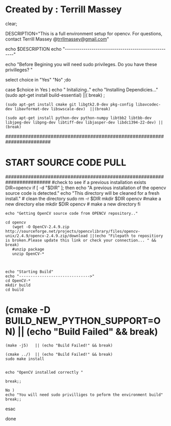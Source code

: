 
# Created by : Terrill Massey 

clear; 

DESCRIPTION="This is a full environment setup for opencv. For questions, contact Terrill Massey @trrllmassey@gmail.com"

echo $DESCRIPTION
echo "-----------------------------------------------------" 

echo "Before Begining you will need sudo privileges. Do you have these privilleges? "
 
select choice in "Yes" "No" ;do 

case $choice in 
    Yes ) 
	echo " Initalizing.." 
	echo "Installing Dependicies..." 
	(sudo apt-get install build-essential) ||( break) ;

	(sudo apt-get install cmake git libgtk2.0-dev pkg-config libavcodec-dev libavformat-dev libswscale-dev)  ||(break) 

	(sudo apt-get install python-dev python-numpy libtbb2 libtbb-dev libjpeg-dev libpng-dev libtiff-dev libjasper-dev libdc1394-22-dev) ||(break) 


########################################################################
# START SOURCE CODE PULL 
########################################################################
#check to see if a previous installation exists 
	DIR=opencv 
	if [ -d "$DIR" ]; 
	then 
	    echo "A previous installation of the opencv source code is detected."
	    echo "This directory will be cleaned for a fresh install." 
	    # clean the directory 
	    sudo rm -r $DIR
	    mkdir $DIR opencv #make a new directory 
	else 
	    mkdir $DIR  opencv # make a new directory
	fi 


	echo "Getting OpenCV source code from OPENCV repository.." 

	cd opencv 
       (wget -O OpenCV-2.4.9.zip http://sourceforge.net/projects/opencvlibrary/files/opencv-unix/2.4.9/opencv-2.4.9.zip/download ||(echo "Filepath to repositiory is broken.Please update this link or check your connection... " &&  break) 
       #unzip package 
       unzip OpenCV-*
        
     

	echo "Starting Build"
	echo "------------------------------->" 
	cd OpenCV-*
	mkdir build 
	cd build 
#	(cmake -D BUILD_NEW_PYTHON_SUPPORT=ON) || (echo "Build Failed" && break)
	(make -j5)   || (echo "Build Failed!" && break)
       
	(cmake ../)  || (echo "Build Failed!" && break)
	sudo make install  
	

	echo "OpenCV installed correctly "
	
	break;;

    No )  
	echo "You will need sudo privilliges to peform the environment build"
	break;; 

esac 

done 



